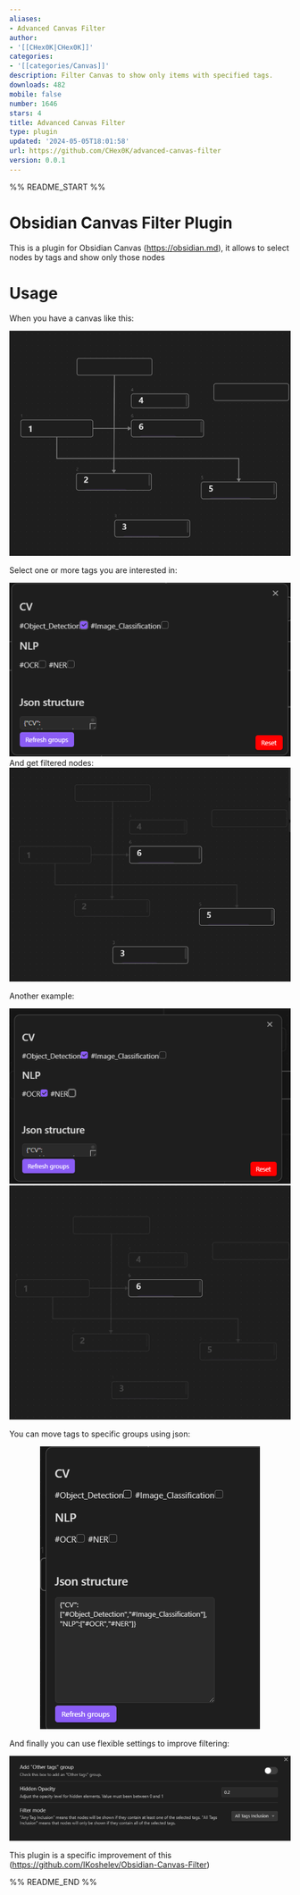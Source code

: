 ```yaml
---
aliases:
- Advanced Сanvas Filter
author:
- '[[CHex0K|CHex0K]]'
categories:
- '[[categories/Canvas]]'
description: Filter Canvas to show only items with specified tags.
downloads: 482
mobile: false
number: 1646
stars: 4
title: Advanced Сanvas Filter
type: plugin
updated: '2024-05-05T18:01:58'
url: https://github.com/CHex0K/advanced-canvas-filter
version: 0.0.1
---
```


%% README_START %%

<h1>Obsidian Canvas Filter Plugin</h1>

This is a plugin for Obsidian Canvas (https://obsidian.md), 
it allows to select nodes by tags and show 
only those nodes 

<h1>Usage</h1>

When you have a canvas like this: 

<div align="center">
  <img src="https://raw.githubusercontent.com/CHex0K/advanced-canvas-filter/HEAD/assets/canvas.png">
</div>

Select one or more tags you are interested in:

<div align="center">
  <img src="https://raw.githubusercontent.com/CHex0K/advanced-canvas-filter/HEAD/assets/1.png">
</div>
 
And get filtered nodes:

<div align="center">
  <img src="https://raw.githubusercontent.com/CHex0K/advanced-canvas-filter/HEAD/assets/2.png">
</div>

Another example:

<div align="center">
  <img src="https://raw.githubusercontent.com/CHex0K/advanced-canvas-filter/HEAD/assets/3.png">
  <img src="https://raw.githubusercontent.com/CHex0K/advanced-canvas-filter/HEAD/assets/4.png">
</div>

You can move tags to specific groups using json:
<div align="center">
  <img src="https://raw.githubusercontent.com/CHex0K/advanced-canvas-filter/HEAD/assets/5.png">
</div>

And finally you can use flexible settings to improve filtering:
<div align="center">
  <img src="https://raw.githubusercontent.com/CHex0K/advanced-canvas-filter/HEAD/assets/6.png">
</div>

This plugin is a specific improvement of this (https://github.com/IKoshelev/Obsidian-Canvas-Filter)


%% README_END %%